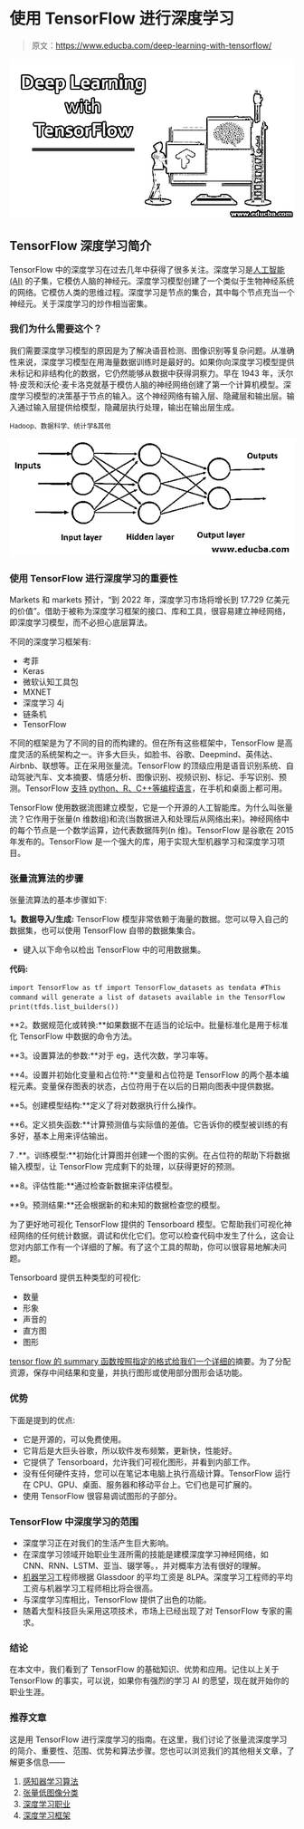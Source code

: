 # 使用 TensorFlow 进行深度学习

> 原文：<https://www.educba.com/deep-learning-with-tensorflow/>

![Deep Learning with TensorFlow](img/0d4f9c915aed8774b5de6543bad57153.png)



## TensorFlow 深度学习简介

TensorFlow 中的深度学习在过去几年中获得了很多关注。深度学习是[人工智能(AI)](https://www.educba.com/what-is-artificial-intelligence/) 的子集，它模仿人脑的神经元。深度学习模型创建了一个类似于生物神经系统的网络。它模仿人类的思维过程。深度学习是节点的集合，其中每个节点充当一个神经元。关于深度学习的炒作相当密集。

### 我们为什么需要这个？

我们需要深度学习模型的原因是为了解决语音检测、图像识别等复杂问题。从准确性来说，深度学习模型在用海量数据训练时是最好的。如果你向深度学习模型提供未标记和非结构化的数据，它仍然能够从数据中获得洞察力。早在 1943 年，沃尔特·皮茨和沃伦·麦卡洛克就基于模仿人脑的神经网络创建了第一个计算机模型。深度学习模型的决策基于节点的输入。这个神经网络有输入层、隐藏层和输出层。输入通过输入层提供给模型，隐藏层执行处理，输出在输出层生成。

<small>Hadoop、数据科学、统计学&其他</small>

![Deep Learning with TensorFlow 2](img/66f0dc518b76567f2c2c0b740597def1.png)



### 使用 TensorFlow 进行深度学习的重要性

Markets 和 markets 预计，“到 2022 年，深度学习市场将增长到 17.729 亿美元的价值”。借助于被称为深度学习框架的接口、库和工具，很容易建立神经网络，即深度学习模型，而不必担心底层算法。

不同的深度学习框架有:

*   考菲
*   Keras
*   微软认知工具包
*   MXNET
*   深度学习 4j
*   链条机
*   TensorFlow

不同的框架是为了不同的目的而构建的。但在所有这些框架中，TensorFlow 是高度灵活的系统架构之一。许多大巨头，如脸书、谷歌、Deepmind、英伟达、Airbnb、联想等。正在采用张量流。TensorFlow 的顶级应用是语音识别系统、自动驾驶汽车、文本摘要、情感分析、图像识别、视频识别、标记、手写识别、预测。TensorFlow [支持 python、R、C++等编程语言](https://www.educba.com/what-is-a-programming-language/)，在手机和桌面上都可用。

TensorFlow 使用数据流图建立模型，它是一个开源的人工智能库。为什么叫张量流？它作用于张量(n 维数组)和流(当数据进入和处理后从网络出来)。神经网络中的每个节点是一个数学运算，边代表数据阵列(n 维)。TensorFlow 是谷歌在 2015 年发布的。TensorFlow 是一个强大的库，用于实现大型机器学习和深度学习项目。

### 张量流算法的步骤

张量流算法的基本步骤如下:

**1。数据导入/生成:** TensorFlow 模型非常依赖于海量的数据。您可以导入自己的数据集，也可以使用 TensorFlow 自带的数据集集合。

*   键入以下命令以检出 TensorFlow 中的可用数据集。

**代码:**

`import TensorFlow as tf
import TensorFlow_datasets as tendata
#This command will generate a list of datasets available in the TensorFlow
print(tfds.list_builders())`

**2。数据规范化或转换:**如果数据不在适当的论坛中。批量标准化是用于标准化 TensorFlow 中数据的命令方法。

**3。设置算法的参数:**对于 eg，迭代次数，学习率等。

**4。设置并初始化变量和占位符:**变量和占位符是 TensorFlow 的两个基本编程元素。变量保存图表的状态，占位符用于在以后的日期向图表中提供数据。

**5。创建模型结构:**定义了将对数据执行什么操作。

**6。定义损失函数:**计算预测值与实际值的差值。它告诉你的模型被训练的有多好，基本上用来评估输出。

7 .**。训练模型:**初始化计算图并创建一个图的实例。在占位符的帮助下将数据输入模型，让 TensorFlow 完成剩下的处理，以获得更好的预测。

**8。评估性能:**通过检查新数据来评估模型。

**9。预测结果:**还会根据新的和未知的数据检查您的模型。

为了更好地可视化 TensorFlow 提供的 Tensorboard 模型。它帮助我们可视化神经网络的任何统计数据，调试和优化它们。您可以检查代码中发生了什么，这会让您对内部工作有一个详细的了解。有了这个工具的帮助，你可以很容易地解决问题。

Tensorboard 提供五种类型的可视化:

*   数量
*   形象
*   声音的
*   直方图
*   图形

[tensor flow 的 summary 函数按照指定的格式给我们一个详细的](https://www.educba.com/what-is-tensorflow/)摘要。为了分配资源，保存中间结果和变量，并执行图形或使用部分图形会话功能。

### 优势

下面是提到的优点:

*   它是开源的，可以免费使用。
*   它背后是大巨头谷歌，所以软件发布频繁，更新快，性能好。
*   它提供了 Tensorboard，允许我们可视化图形，并看到内部工作。
*   没有任何硬件支持，您可以在笔记本电脑上执行高级计算。TensorFlow 运行在 CPU、GPU、桌面、服务器和移动平台上。它们也是可扩展的。
*   使用 TensorFlow 很容易调试图形的子部分。

### TensorFlow 中深度学习的范围

*   深度学习正在对我们的生活产生巨大影响。
*   在深度学习领域开始职业生涯所需的技能是建模深度学习神经网络，如 CNN、RNN、LSTM、亚当、辍学等。，并对概率方法有很好的理解。
*   [机器学习](https://www.educba.com/what-is-machine-learning/)工程师根据 Glassdoor 的平均工资是 8LPA。深度学习工程师的平均工资与机器学习工程师相比将会很高。
*   与深度学习库相比，TensorFlow 提供了出色的功能。
*   随着大型科技巨头采用这项技术，市场上已经出现了对 TensorFlow 专家的需求。

### 结论

在本文中，我们看到了 TensorFlow 的基础知识、优势和应用。记住以上关于 TensorFlow 的事实，可以说，如果你有强烈的学习 AI 的愿望，现在就开始你的职业生涯。

### 推荐文章

这是用 TensorFlow 进行深度学习的指南。在这里，我们讨论了张量流深度学习的简介、重要性、范围、优势和算法步骤。您也可以浏览我们的其他相关文章，了解更多信息——

1.  [感知器学习算法](https://www.educba.com/perceptron-learning-algorithm/)
2.  [张量低图像分类](https://www.educba.com/tensorflow-image-classification/)
3.  [深度学习职业](https://www.educba.com/careers-in-deep-learnings/)
4.  [深度学习框架](https://www.educba.com/deep-learning-frameworks/)





